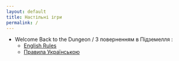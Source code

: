 ```yaml
---
layout: default
title: Настільні ігри
permalink: /
---
```


* Welcome Back to the Dungeon / З поверненням в Підземелля :
  * [English Rules](WelcomeBackToTheDungeon/language/en/IndexPage.md)
  * [Правила Українською](WelcomeBackToTheDungeon/language/ua/IndexPage.md)
